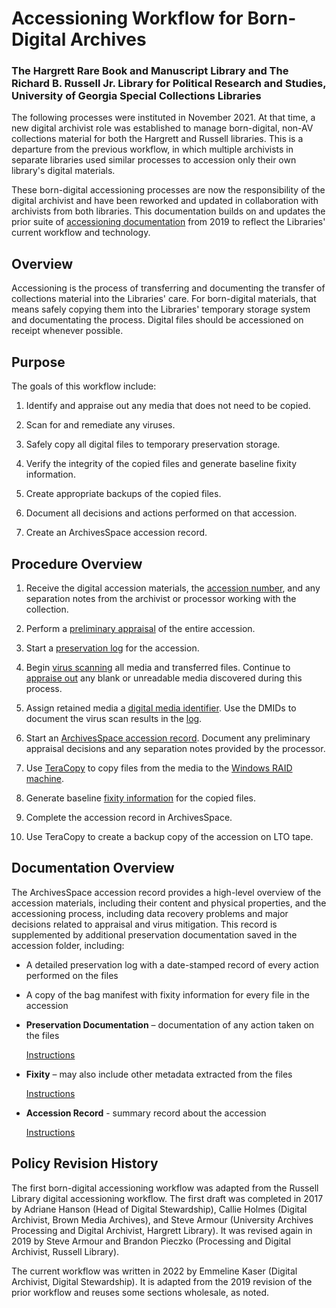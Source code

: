 # Accessioning Workflow for Born-Digital Archives
### The Hargrett Rare Book and Manuscript Library and The Richard B. Russell Jr. Library for Political Research and Studies, University of Georgia Special Collections Libraries

The following processes were instituted in November 2021. At that time, a new digital archivist role was established to manage born-digital, non-AV collections material for both the Hargrett and Russell libraries. This is a departure from the previous workflow, in which multiple archivists in separate libraries used similar processes to accession only their own library's digital materials. 

These born-digital accessioning processes are now the responsibility of the digital archivist and have been reworked and updated in collaboration with archivists from both libraries. This documentation builds on and updates the prior suite of [accessioning documentation](https://github.com/uga-libraries/born-digital-accessioning/tree/main/legacy-docs-2017-2019) from 2019 to reflect the Libraries' current workflow and technology.

## Overview

Accessioning is the process of transferring and documenting the transfer of collections material into the Libraries' care. For born-digital materials, that means safely copying them into the Libraries' temporary storage system and documentating the process. Digital files should be accessioned on receipt whenever possible. 

## Purpose

The goals of this workflow include:

1. Identify and appraise out any media that does not need to be copied.

2. Scan for and remediate any viruses.

3. Safely copy all digital files to temporary preservation storage.

4. Verify the integrity of the copied files and generate baseline fixity information.

5. Create appropriate backups of the copied files.

6. Document all decisions and actions performed on that accession.

7. Create an ArchivesSpace accession record.

## Procedure Overview

1. Receive the digital accession materials, the [accession number](./accession-number.md), and any separation notes from the archivist or processor working with the collection.

2. Perform a [preliminary appraisal](./appraisal.md) of the entire accession.

4. Start a [preservation log](./preservation-documentation.md) for the accession.

3. Begin [virus scanning](./virus-scanning.md) all media and transferred files. Continue to [appraise out](./appraisal.md) any blank or unreadable media discovered during this process. 

4. Assign retained media a [digital media identifier](./digital-media-identifier.md). Use the DMIDs to document the virus scan results in the [log](./preservation-documentation.md).

5. Start an [ArchivesSpace accession record](./accession_record_archivesspace.md). Document any preliminary appraisal decisions and any separation notes provided by the processor. 

6. Use [TeraCopy](./teracopy.md) to copy files from the media to the [Windows RAID machine](./copy-to-raid.md).

10. Generate baseline [fixity information](./fixity.md) for the copied files.

12. Complete the accession record in ArchivesSpace.

11. Use TeraCopy to create a backup copy of the accession on LTO tape.

## Documentation Overview

The ArchivesSpace accession record provides a high-level overview of the accession materials, including their content and physical properties, and the accessioning process, including data recovery problems and major decisions related to appraisal and virus mitigation. This record is supplemented by additional preservation documentation saved in the accession folder, including:
  * A detailed preservation log with a date-stamped record of every action performed on the files
  * A copy of the bag manifest with fixity information for every file in the accession


* **Preservation Documentation** – documentation of any action taken on the files

  [Instructions](/preservation-documentation.md)      


* **Fixity** – may also include other metadata extracted from the files

  [Instructions](./fixity.md)

* **Accession Record** - summary record about the accession

  [Instructions](./accession_record_archivesspace.md)

## Policy Revision History

The first born-digital accessioning workflow was adapted from the Russell Library digital accessioning workflow. The first draft was completed in 2017 by Adriane Hanson (Head of Digital Stewardship), Callie Holmes (Digital Archivist, Brown Media Archives), and Steve Armour (University Archives Processing and Digital Archivist, Hargrett Library). It was revised again in 2019 by Steve Armour and Brandon Pieczko (Processing and Digital Archivist, Russell Library).

The current workflow was written in 2022 by Emmeline Kaser (Digital Archivist, Digital Stewardship). It is adapted from the 2019 revision of the prior workflow and reuses some sections wholesale, as noted.
